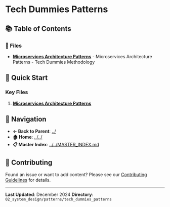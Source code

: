 # Tech Dummies Patterns

## 📚 Table of Contents

### 📄 Files

- **[Microservices Architecture Patterns](microservices_architecture_patterns.md)** - Microservices Architecture Patterns - Tech Dummies Methodology

## 🚀 Quick Start

### Key Files
1. **[Microservices Architecture Patterns](microservices_architecture_patterns.md)**

## 🔗 Navigation

- **← Back to Parent**: [../](../)
- **🏠 Home**: [../../](../..)
- **📋 Master Index**: [../../MASTER_INDEX.md](../../../MASTER_INDEX.md)

## 🤝 Contributing

Found an issue or want to add content? Please see our [Contributing Guidelines](../../CONTRIBUTING.md) for details.

---

**Last Updated**: December 2024
**Directory**: `02_system_design/patterns/tech_dummies_patterns`
